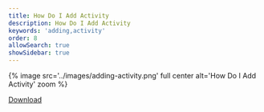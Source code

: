 ```yaml
---
title: How Do I Add Activity
description: How Do I Add Activity
keywords: 'adding,activity'
order: 8
allowSearch: true
showSidebar: true
---
```


{% image src='../images/adding-activity.png' full center alt='How Do I Add Activity' zoom %}

<div class="mt-10">
	<a
		href="/help/usertaskflow/other_file/adding_activity.pdf"
		class="btn btn-primary btn-downloads"
		target="_blank"
		>
		Download
	</a>
</div>
